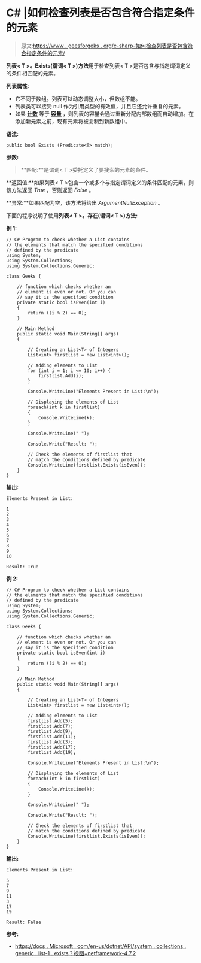 # C# |如何检查列表是否包含符合指定条件的元素

> 原文:[https://www . geesforgeks . org/c-sharp-如何检查列表是否包含符合指定条件的元素/](https://www.geeksforgeeks.org/c-sharp-how-to-check-whether-a-list-contains-the-elements-that-match-the-specified-conditions/)

**列表< T >。Exists(谓词< T >)方法**用于检查列表< T >是否包含与指定谓词定义的条件相匹配的元素。

**列表属性:**

*   它不同于数组。列表可以动态调整大小，但数组不能。
*   列表类可以接受 null 作为引用类型的有效值，并且它还允许重复的元素。
*   如果 **[计数](https://www.geeksforgeeks.org/c-count-the-total-number-of-elements-in-the-list/)** 等于 **[容量](https://www.geeksforgeeks.org/c-capacity-of-a-list/)** ，则列表的容量会通过重新分配内部数组而自动增加。在添加新元素之前，现有元素将被复制到新数组中。

**语法:**

```
public bool Exists (Predicate<T> match);
```

**参数:**

> **匹配:**是谓词< T >委托定义了要搜索的元素的条件。

**返回值:**如果列表< T >包含一个或多个与指定谓词定义的条件匹配的元素，则该方法返回 *True* ，否则返回 *False* 。

**异常:**如果匹配为空，该方法将给出 *ArgumentNullException* 。

下面的程序说明了使用**列表< T >。存在(谓词< T >)方法:**

**例 1:**

```
// C# Program to check whether a List contains
// the elements that match the specified conditions
// defined by the predicate
using System;
using System.Collections;
using System.Collections.Generic;

class Geeks {

    // function which checks whether an
    // element is even or not. Or you can
    // say it is the specified condition
    private static bool isEven(int i)
    {
        return ((i % 2) == 0);
    }

    // Main Method
    public static void Main(String[] args)
    {

        // Creating an List<T> of Integers
        List<int> firstlist = new List<int>();

        // Adding elements to List
        for (int i = 1; i <= 10; i++) {
            firstlist.Add(i);
        }

        Console.WriteLine("Elements Present in List:\n");

        // Displaying the elements of List
        foreach(int k in firstlist)
        {
            Console.WriteLine(k);
        }

        Console.WriteLine(" ");

        Console.Write("Result: ");

        // Check the elements of firstlist that
        // match the conditions defined by predicate
        Console.WriteLine(firstlist.Exists(isEven));
    }
}
```

**输出:**

```
Elements Present in List:

1
2
3
4
5
6
7
8
9
10

Result: True

```

**例 2:**

```
// C# Program to check whether a List contains
// the elements that match the specified conditions
// defined by the predicate
using System;
using System.Collections;
using System.Collections.Generic;

class Geeks {

    // function which checks whether an
    // element is even or not. Or you can
    // say it is the specified condition
    private static bool isEven(int i)
    {
        return ((i % 2) == 0);
    }

    // Main Method
    public static void Main(String[] args)
    {

        // Creating an List<T> of Integers
        List<int> firstlist = new List<int>();

        // Adding elements to List
        firstlist.Add(5);
        firstlist.Add(7);
        firstlist.Add(9);
        firstlist.Add(11);
        firstlist.Add(3);
        firstlist.Add(17);
        firstlist.Add(19);

        Console.WriteLine("Elements Present in List:\n");

        // Displaying the elements of List
        foreach(int k in firstlist)
        {
            Console.WriteLine(k);
        }

        Console.WriteLine(" ");

        Console.Write("Result: ");

        // Check the elements of firstlist that
        // match the conditions defined by predicate
        Console.WriteLine(firstlist.Exists(isEven));
    }
}
```

**输出:**

```
Elements Present in List:

5
7
9
11
3
17
19

Result: False

```

**参考:**

*   [https://docs . Microsoft . com/en-us/dotnet/API/system . collections . generic . list-1 . exists？视图=netframework-4.7.2](https://docs.microsoft.com/en-us/dotnet/api/system.collections.generic.list-1.exists?view=netframework-4.7.2)